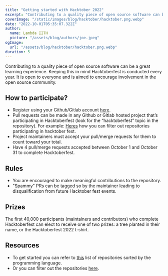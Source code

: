 ```yaml
---
title: "Getting started with Hacktober 2022"
excerpt: "Contributing to a quality piece of open source software can be a great learning experience. Keeping this in mind Hacktoberfest is conducted every year. It is open to everyone and is aimed to encourage involvement in the open source community."
coverImage: "/static/images/blog/hacktober/hacktober.png.webp"
date: "2022-10-01T05:35:07.322Z"
author:
  name: Lambda IITH
  picture: "/assets/blog/authors/joe.jpeg"
ogImage:
  url: "/assets/blog/hacktober/hacktober.png.webp"
duration: 5
---
```


Contributing to a quality piece of open source software can be a great learning experience. Keeping this in mind Hacktoberfest is conducted every year. It is open to everyone and is aimed to encourage involvement in the open source community.

## How to participate?

- Register using your Github/Gitlab account [here](https://hacktoberfest.digitalocean.com/).
- Pull requests can be made in any Github or Gitlab hosted project that’s participating in Hacktoberfest (look for the “hacktoberfest” topic in the repository). For example: [Heres](https://github.com/topics/hacktoberfest) how you can filter out repositories participating in hacktober fest.
- Project maintainers must accept your pull/merge requests for them to count toward your total.
- Have 4 pull/merge requests accepted between October 1 and October 31 to complete Hacktoberfest.

## Rules

- You are encouraged to make meaningful contributions to the repository.
- "Spammy" PRs can be tagged so by the maintainer leading to disqualification from future Hacktober fest events.

## Prizes

The first 40,000 participants (maintainers and contributors) who complete Hacktoberfest can elect to receive one of two prizes: a tree planted in their name, or the Hacktoberfest 2022 t-shirt.

## Resources

- To get started you can refer to [this](https://github.com/mungell/awesome-for-beginners) list of repositories sorted by the programming language.
- Or you can filter out the repositories [here](https://github.com/topics/hacktoberfest).
